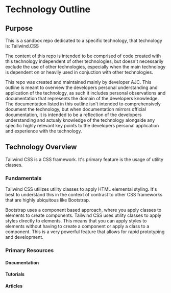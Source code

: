 # Technology Outline

## Purpose

This is a sandbox repo dedicated to a specific technology, that technology is: Tailwind.CSS

The content of this repo is intended to be comprised of code created with this technology independent of other technologies, but doesn't necessarily exclude the use of other technologies, especially when the main technology is dependent on or heavily used in conjuction with other technologies.

This repo was created and maintained mainly by developer AJC. This outline is meant to overview the developers personal understanding and application of the technology, as such it includes personal observations and documentation that represents the domain of the developers knowledge. The documentation listed in this outline isn't intended to comprehensively document the technology, but when documentation mirrors official documentation, it is intended to be a reflection of the developers understanding and actualy knowledge of the technology alongside any specific highly relevant key points to the developers personal application and experience with the technology.

## Technology Overview

Tailwind CSS is a CSS framework. It's primary feature is the usage of utility classes.

### Fundamentals

Tailwind CSS utilizes utility classes to apply HTML elemental styling. It's best to understand this in the context of contrast to other CSS frameworks that are highly ubiquitous like Bootstrap. 

Bootstrap uses a component based approach, where you apply classes to elements to create components. Tailwind CSS uses utility classes to apply styles directly to elements. This means that you can apply styles to elements without having to create a component or apply a class to a component. This is a very powerful feature that allows for rapid prototyping and development.

### Primary Resources

#### Documentation

#### Tutorials

#### Articles